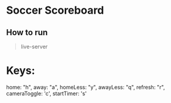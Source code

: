 # Soccer Scoreboard

## How to run

> live-server

# Keys:

home: "h",
away: "a",
homeLess: "y",
awayLess: "q",
refresh: "r",
cameraToggle: 'c',
startTimer: 's'
